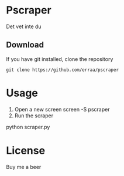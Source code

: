 # Pscraper

Det vet inte du

## Download
If you have git installed, clone the repository

    git clone https://github.com/erraa/pscraper

# Usage
1. Open a new screen screen -S pscraper
2. Run the scraper

  python scraper.py
  
# License

Buy me a beer
